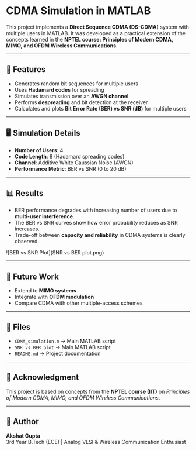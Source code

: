# CDMA Simulation in MATLAB

This project implements a **Direct Sequence CDMA (DS-CDMA)** system with multiple users in MATLAB. It was developed as a practical extension of the concepts learned in the **NPTEL course: Principles of Modern CDMA, MIMO, and OFDM Wireless Communications**.

---

## 📌 Features
- Generates random bit sequences for multiple users
- Uses **Hadamard codes** for spreading
- Simulates transmission over an **AWGN channel**
- Performs **despreading** and bit detection at the receiver
- Calculates and plots **Bit Error Rate (BER) vs SNR (dB)** for multiple users

---

## 🖥️ Simulation Details
- **Number of Users**: 4  
- **Code Length**: 8 (Hadamard spreading codes)  
- **Channel**: Additive White Gaussian Noise (AWGN)  
- **Performance Metric**: BER vs SNR (0 to 20 dB)  

---

## 📊 Results
- BER performance degrades with increasing number of users due to **multi-user interference**.
- The BER vs SNR curves show how error probability reduces as SNR increases.
- Trade-off between **capacity and reliability** in CDMA systems is clearly observed.

![BER vs SNR Plot](SNR vs BER plot.png)

---

## 🚀 Future Work
- Extend to **MIMO systems**  
- Integrate with **OFDM modulation**  
- Compare CDMA with other multiple-access schemes  

---

## 📂 Files
- `CDMA_simulation.m` → Main MATLAB script
- `SNR vs BER plot` → Main MATLAB script  
- `README.md` → Project documentation  

---

## 📜 Acknowledgment
This project is based on concepts from the **NPTEL course (IIT)** on *Principles of Modern CDMA, MIMO, and OFDM Wireless Communications*.  

---

## 🔗 Author
**Akshat Gupta**  
3rd Year B.Tech (ECE) | Analog VLSI & Wireless Communication Enthusiast  
